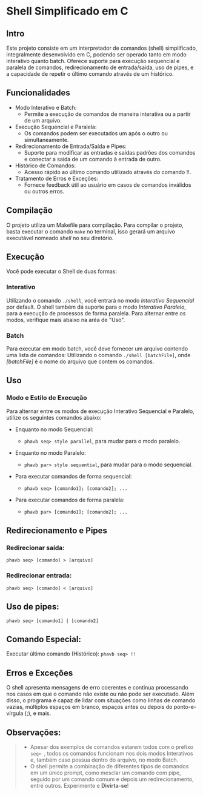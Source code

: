 # Shell Simplificado em C

## Intro
Este projeto consiste em um interpretador de comandos (shell) simplificado, integralmente desenvolvido em C, podendo ser operado tanto em modo interativo quanto batch. Oferece suporte para execução sequencial e paralela de comandos, redirecionamento de entrada/saída, uso de pipes, e a capacidade de repetir o último comando através de um histórico.

## Funcionalidades
* Modo Interativo e Batch:
  * Permite a execução de comandos de maneira interativa ou a partir de um arquivo.
* Execução Sequencial e Paralela:
  * Os comandos podem ser executados um após o outro ou simultaneamente.
* Redirecionamento de Entrada/Saída e Pipes:
  * Suporte para modificar as entradas e saídas padrões dos comandos e conectar a saída de um comando à entrada de outro.
* Histórico de Comandos:
  * Acesso rápido ao último comando utilizado através do comando !!.
* Tratamento de Erros e Exceções:
  * Fornece feedback útil ao usuário em casos de comandos inválidos ou outros erros.

## Compilação
O projeto utiliza um Makefile para compilação. Para compilar o projeto, basta executar o comando `make` no terminal, isso gerará um arquivo executável nomeado _shell_ no seu diretório.


## Execução
Você pode executar o Shell de duas formas:

### Interativo
Utilizando o comando `./shell`, você entrará no modo _Interativo Sequencial_ por default.
O shell também dá suporte para o modo _Interativo Paralelo_, para a execução de processos de forma paralela.
Para alternar entre os modos, verifique mais abaixo na aréa de "Uso".

### Batch
Para executar em modo batch, você deve fornecer um arquivo contendo uma lista de comandos:
Utilizando o comando `./shell [batchFile]`, onde _[batchFile]_ é o nome do arquivo que contem os comandos.


## Uso
### Modo e Estilo de Execução
Para alternar entre os modos de execução Interativo Sequencial e Paralelo, utilize os seguintes comandos abaixo:

* Enquanto no modo Sequencial:
  * `phavb seq> style parallel`, para mudar para o modo paralelo.

* Enquanto no modo Paralelo:
  * `phavb par> style sequential`, para mudar para o modo sequencial.

* Para executar comandos de forma sequencial:
  * `phavb seq> [comando1]; [comando2]; ...`

* Para executar comandos de forma paralela:
  * `phavb par> [comando1]; [comando2]; ...`

## Redirecionamento e Pipes
### Redirecionar saída:
`phavb seq> [comando] > [arquivo]`

### Redirecionar entrada:
`phavb seq> [comando] < [arquivo]`

## Uso de pipes:
`phavb seq> [comando1] | [comando2]`

## Comando Especial:
Executar último comando (Histórico):
`phavb seq> !!`

## Erros e Exceções
O shell apresenta mensagens de erro coerentes e continua processando nos casos em que o comando não existe ou não pode ser executado. Além disso, o programa é capaz de lidar com situações como linhas de comando vazias, múltiplos espaços em branco, espaços antes ou depois do ponto-e-vírgula (;), e mais.

## Observações:
> * Apesar dos exemplos de comandos estarem todos com o prefixo `seq> `, todos os comandos funcionam nos dois modos Interativos e, também caso possua dentro do arquivo, no modo Batch.
> * O shell permite a combinação de diferentes tipos de comandos em um único prompt, como mesclar um comando com pipe, seguido por um comando comum e depois um redirecionamento, entre outros. Experimente e **Divirta-se**!

